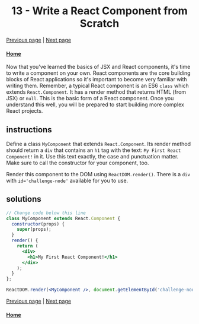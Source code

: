 # <center>13 - Write a React Component from Scratch</center>

[Previous page](12-render-a-class-component-to-the-dom.md) | [Next page](14-pass-props-to-a-stateless-functional-component.md)

#### [Home](https://github.com/beatlesm/beatlesm/tree/main/curriculum/challenges/03-front-end-development-libraries/react)


Now that you've learned the basics of JSX and React components, it's time to write a component on your own. React components are the core building blocks of React applications so it's important to become very familiar with writing them. Remember, a typical React component is an ES6 `class` which extends `React.Component`. It has a render method that returns HTML (from JSX) or `null`. This is the basic form of a React component. Once you understand this well, you will be prepared to start building more complex React projects.

## instructions 

Define a class `MyComponent` that extends `React.Component`. Its render method should return a `div` that contains an `h1` tag with the text: `My First React Component!` in it. Use this text exactly, the case and punctuation matter. Make sure to call the constructor for your component, too.

Render this component to the DOM using `ReactDOM.render()`. There is a `div` with `id='challenge-node'` available for you to use.

## solutions 

```jsx
// Change code below this line
class MyComponent extends React.Component {
  constructor(props) {
    super(props);
  }
  render() {
    return (
      <div>
        <h1>My First React Component!</h1>
      </div>
    );
  }
};

ReactDOM.render(<MyComponent />, document.getElementById('challenge-node'));
```

[Previous page](12-render-a-class-component-to-the-dom.md) | [Next page](14-pass-props-to-a-stateless-functional-component.md)

#### [Home](https://github.com/beatlesm/beatlesm/tree/main/curriculum/challenges/03-front-end-development-libraries/react)